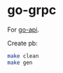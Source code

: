 # go-grpc
For [go-api](https://github.com/charlesfan/go-api).

Create pb:
```bash
make clean
make gen
```
